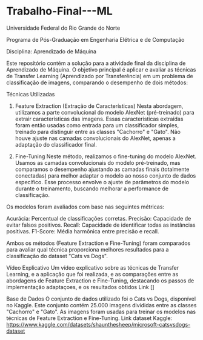 # Trabalho-Final---ML

Universidade Federal do Rio Grande do Norte

Programa de Pós-Graduação em Engenharia Elétrica e de Computação

Disciplina: Aprendizado de Máquina

Este repositório contém a solução para a atividade final da disciplina de Aprendizado de Máquina. O objetivo principal é aplicar e avaliar as técnicas de Transfer Learning (Aprendizado por Transferência) em um problema de classificação de imagens, comparando o desempenho de dois métodos:


Técnicas Utilizadas
1. Feature Extraction (Extração de Características)
Nesta abordagem, utilizamos a parte convolucional do modelo AlexNet (pré-treinado) para extrair características das imagens. Essas características extraídas foram então usadas como entrada para um classificador simples, treinado para distinguir entre as classes "Cachorro" e "Gato". Não houve ajuste nas camadas convolucionais do AlexNet, apenas a adaptação do classificador final.

2. Fine-Tuning
Neste método, realizamos o fine-tuning do modelo AlexNet. Usamos as camadas convolucionais do modelo pré-treinado, mas comparamos o desempenho ajustando as camadas finais (totalmente conectadas) para melhor adaptar o modelo ao nosso conjunto de dados específico. Esse processo envolve o ajuste de parâmetros do modelo durante o treinamento, buscando melhorar a performance de classificação.
 
 Os modelos foram avaliados com base nas seguintes métricas:
 
 Acurácia: Percentual de classificações corretas.
 Precisão: Capacidade de evitar falsos positivos.
 Recall: Capacidade de identificar todas as instâncias positivas.
 F1-Score: Média harmônica entre precisão e recall.
 
Ambos os métodos (Feature Extraction e Fine-Tuning) foram comparados para avaliar qual técnica proporciona melhores resultados 
para a classificação do dataset "Cats vs Dogs".
 
 Vídeo Explicativo
Um vídeo explicativo sobre as técnicas de Transfer Learning, e a aplicação que foi realizada, e as comparações entre as abordagens de Feature Extraction e Fine-Tuning, destacando os passos de implementação adaptaçoes, e os resultados obtidos 
Link []

Base de Dados
O conjunto de dados utilizado foi o Cats vs Dogs, disponível no Kaggle. Este conjunto contém 25.000 imagens divididas entre as classes "Cachorro" e "Gato". As imagens foram usadas para treinar os modelos nas técnicas de Feature Extraction e Fine-Tuning.
Link dataset  Kaggle: https://www.kaggle.com/datasets/shaunthesheep/microsoft-catsvsdogs-dataset


